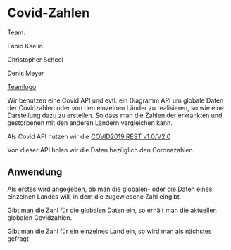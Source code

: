 # Covid-Zahlen

Team: </p>
Fabio Kaelin </p>
Christopher Scheel </p>
Denis Meyer

[Teamlogo](https://github.com/fchaelin/Covid-Zahlen/blob/main/Screenshot%202021-10-19%20101009.png)

Wir benutzen eine Covid API und evtl. ein Diagramm API um globale Daten der Covidzahlen oder von den einzelnen Länder zu realisieren, so wie eine Darstellung dazu zu erstellen.
So dass man die Zahlen der erkrankten und gestorbenen mit den anderen Ländern vergleichen kann.

Als Covid API nutzen wir die [COVID2019 REST v1.0/V2.0](https://www.programmableweb.com/api/covid2019-rest-api-v10) </p>
Von dieser API holen wir die Daten bezüglich den Coronazahlen.

## Anwendung

Als erstes wird angegeben, ob man die globalen- oder die Daten eines einzelnen Landes will, in dem die zugewiesene Zahl eingibt.

Gibt man die Zahl für die globalen Daten ein, so erhält man die aktuellen globalen Covidzahlen.

Gibt man die Zahl für ein einzelnes Land ein, so wird man als nächstes gefragt
